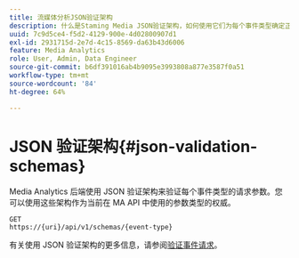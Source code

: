 ```yaml
---
title: 流媒体分析JSON验证架构
description: 什么是Staming Media JSON验证架构，如何使用它们为每个事件类型确定正确的请求正文参数。
uuid: 7c9d5ce4-f5d2-4129-900e-4d02800907d1
exl-id: 2931715d-2e7d-4c15-8569-da63b43d6006
feature: Media Analytics
role: User, Admin, Data Engineer
source-git-commit: b6df391016ab4b9095e3993808a877e3587f0a51
workflow-type: tm+mt
source-wordcount: '84'
ht-degree: 64%

---
```


# JSON 验证架构{#json-validation-schemas}

Media Analytics 后端使用 JSON 验证架构来验证每个事件类型的请求参数。您可以使用这些架构作为当前在 MA API 中使用的参数类型的权威。

```
GET
https://{uri}/api/v1/schemas/{event-type}
```

有关使用 JSON 验证架构的更多信息，请参阅[验证事件请求](/help/media-collection-api/mc-api-impl/mc-api-validate-reqs.md)。
